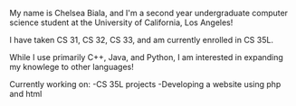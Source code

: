 My name is Chelsea Biala, and I'm a second year undergraduate computer science student at the University of California, Los Angeles!

I have taken CS 31, CS 32, CS 33, and am currently enrolled in CS 35L.

While I use primarily C++, Java, and Python, I am interested in expanding my knowlege to other languages!

Currently working on:
-CS 35L projects
-Developing a website using php and html
